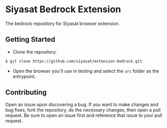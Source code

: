 # Siyasat Bedrock Extension
The bedrock repository for Siyasat browser extension.

## Getting Started
- Clone the repository.
```bash
$ git clone https://github.com/siyasat/extension-bedrock.git
```
- Open the browser you'll use in testing and select the `src` folder as the entrypoint.

## Contributing
Open an issue upon discovering a bug. If you want to make changes and bug fixes, fork the repository, do the necessary changes, then open a pull request. Be sure to open an issue first and reference that issue to your pull request.
